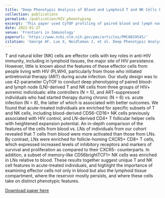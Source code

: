 ```yaml
---
title: "Deep Phenotypic Analysis of Blood and Lymphoid T and NK Cells From HIV+ Controllers and ART-Suppressed Individuals"
collection: publications
permalink: /publication/HIV_phenotyping
excerpt: 'This paper used CyTOF profiling of paired blood and lymph node samples from aviremic HIV+ individuals to identify unique phenotypic profiles in elite controllers versus ART-suppressed individuals.'
date: 2022-01-27
venue: 'Frontiers in Immunology'
paperurl: 'https://www.ncbi.nlm.nih.gov/pmc/articles/PMC8829545/'
citation: 'George AF, Luo X, Neidleman J, et al. Deep Phenotypic Analysis of Blood and Lymphoid T and NK Cells From HIV+ Controllers and ART-Suppressed Individuals. Front Immunol. 2022;13:803417. Published 2022 Jan 27. doi:10.3389/fimmu.2022.803417'
---
```

T and natural killer (NK) cells are effector cells with key roles in anti-HIV immunity, including in lymphoid tissues, the major site of HIV persistence. However, little is known about the features of these effector cells from people living with HIV (PLWH), particularly from those who initiated antiretroviral therapy (ART) during acute infection. Our study design was to use 42-parameter CyTOF to conduct deep phenotyping of paired blood- and lymph node (LN)-derived T and NK cells from three groups of HIV+ aviremic individuals: elite controllers (N = 5), and ART-suppressed individuals who had started therapy during chronic (N = 6) vs. acute infection (N = 8), the latter of which is associated with better outcomes. We found that acute-treated individuals are enriched for specific subsets of T and NK cells, including blood-derived CD56-CD16+ NK cells previously associated with HIV control, and LN-derived CD4+ T follicular helper cells with heightened expansion potential. An in-depth comparison of the features of the cells from blood vs. LNs of individuals from our cohort revealed that T cells from blood were more activated than those from LNs. By contrast, LNs were enriched for follicle-homing CXCR5+ CD8+ T cells, which expressed increased levels of inhibitory receptors and markers of survival and proliferation as compared to their CXCR5- counterparts. In addition, a subset of memory-like CD56brightTCF1+ NK cells was enriched in LNs relative to blood. These results together suggest unique T and NK cell features in acute-treated individuals, and highlight the importance of examining effector cells not only in blood but also the lymphoid tissue compartment, where the reservoir mostly persists, and where these cells take on distinct phenotypic features.

[Download paper here](http://mjanelee.github.io/files/HIV_CyTOF.pdf)
